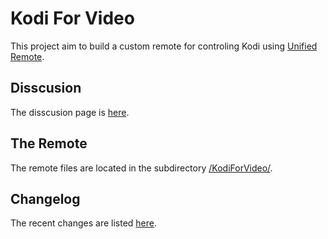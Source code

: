 # Kodi For Video
This project aim to build a custom remote for controling Kodi using [Unified Remote](http://unifiedremote.com).

## Disscusion
The disscusion page is [here](http://community.unifiedremote.com/topic/55/kodi-for-video-1-1). 

## The Remote
The remote files are located in the subdirectory  [/KodiForVideo/](./KodiForVideo).

## Changelog
The recent changes are listed [here](./ChangeLog.md).


